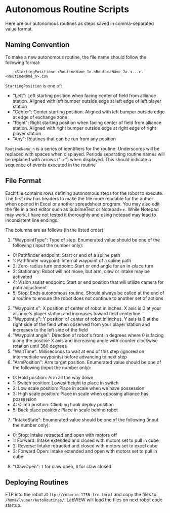 # Autonomous Routine Scripts

Here are our autonomous routines as steps saved in comma-separated value format.

## Naming Convention

To make a new autonomous routine, the file name should follow the following format:
```
    <StartingPosition>.<RoutineName_1>.<RoutineName_2>.<...>.<RoutineName_n>.csv
```
`StartingPosition` is one of:
 + "Left": Left starting position when facing center of field from alliance station.  Aligned with left bumper outside edge at left edge of left player station
 + "Center": Center starting position.  Aligned with left bumper outside edge at edge of exchange zone
 + "Right": Right starting position when facing center of field from alliance station.  Aligned with right bumper outside edge at right edge of right player station
 + "Any": Routines that can be run from any position

`RoutineName_n` is a series of identifiers for the routine.  Underscores will be replaced with spaces when displayed.  Periods separating routine names will be replaced with arrows ("`->`") when displayed.  This should indicate a sequence of events executed in the routine

## File Format

Each file contains rows defining autonomous steps for the robot to execute.  The first row has headers to make the file more readable for the author when opened in Excel or another spreadsheet program.  You may also edit the file in a text editor such as SublimeText or Notepad++.  While Notepad may work, I have not tested it thoroughly and using notepad may lead to inconsistent line endings.

The columns are as follows (in the listed order):

 1. "WaypointType": Type of step.  Enumerated value should be one of the following (input the number only):
   + 0: Pathfinder endpoint: Start or end of a spline path
   + 1: Pathfinder waypoint: Internal waypoint of a spline path
   + 2: Zero-radius turn endpoint: Start or end angle for an in-place turn
   + 3: Stationary: Robot will not move, but arm, claw or intake may be activated
   + 4: Vision assist endpoint: Start or end position that will utilize camera for path adjustment
   + 5: Stop: Ends autonomous routine.  Should always be called at the end of a routine to ensure the robot does not continue to another set of actions
 2. "Waypoint.x": X position of center of robot in inches.  X axis is 0 at your alliance's player station and increases toward field centerline
 3. "Waypoint.y": Y position of center of robot in inches.  Y axis is 0 at the right side of the field when observed from your player station and increases to the left side of the field
 4. "Waypoint.angle": Direction of robot's front in degrees where 0 is facing along the positive X axis and increasing angle with counter clockwise rotation until 360 degrees
 5. "WaitTime": Milliseconds to wait at end of this step (ignored on intermediate waypoints) before advancing to next step
 6. "ArmPosition": Arm target position.  Enumerated value should be one of the following (input the number only):
   + 0: Hold position: Arm all the way down
   + 1: Switch position: Lowest height to place in switch
   + 2: Low scale position: Place in scale when we have possession
   + 3: High scale position: Place in scale when opposing alliance has possession
   + 4: Climb position: Climbing hook deploy position
   + 5: Back place position: Place in scale behind robot
 7. "IntakeState": Enumerated value should be one of the following (input the number only):
   + 0: Stop: Intake retracted and open with motors off
   + 1: Forward: Intake extended and closed with motors set to pull in cube
   + 2: Reverse: Intake retracted and closed with motors set to expel cube
   + 3: Forward Open: Intake extended and open with motors set to pull in cube
 8. "ClawOpen": `1` for claw open, `0` for claw closed

## Deploying Routines

FTP into the robot at `ftp://roborio-1756-frc.local` and copy the files to `/home/lvuser/AutoRoutines/`.  LabVIEW will load the files on next robot code startup.
